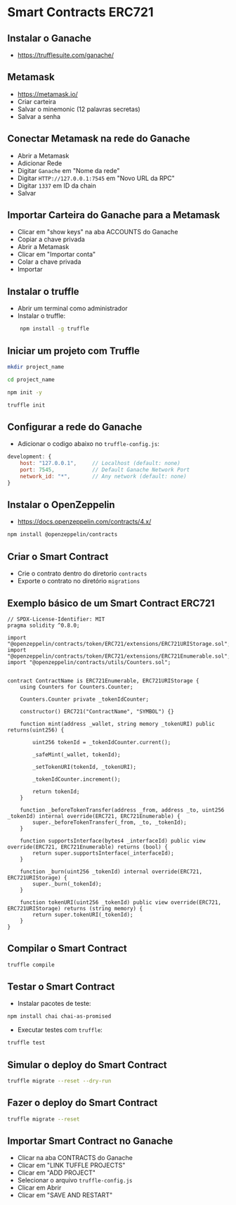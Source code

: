 # Smart Contracts ERC721

## Instalar o Ganache

- https://trufflesuite.com/ganache/

## Metamask

- https://metamask.io/
- Criar carteira
- Salvar o minemonic (12 palavras secretas)
- Salvar a senha

## Conectar Metamask na rede do Ganache

- Abrir a Metamask
- Adicionar Rede
- Digitar `Ganache` em "Nome da rede"
- Digitar `HTTP://127.0.0.1:7545` em "Novo URL da RPC"
- Digitar `1337` em ID da chain
- Salvar

## Importar Carteira do Ganache para a Metamask

- Clicar em "show keys" na aba ACCOUNTS do Ganache
- Copiar a chave privada
- Abrir a Metamask
- Clicar em "Importar conta"
- Colar a chave privada
- Importar

## Instalar o truffle

- Abrir um terminal como administrador
- Instalar o truffle:

```bash
    npm install -g truffle
```

## Iniciar um projeto com Truffle

```bash
mkdir project_name

cd project_name

npm init -y

truffle init
```

## Configurar a rede do Ganache

- Adicionar o codigo abaixo no `truffle-config.js`:

```js
development: {
    host: "127.0.0.1",     // Localhost (default: none)
    port: 7545,            // Default Ganache Network Port
    network_id: "*",       // Any network (default: none)
}
```

## Instalar o OpenZeppelin

- https://docs.openzeppelin.com/contracts/4.x/

```bash
npm install @openzeppelin/contracts
```

## Criar o Smart Contract

- Crie o contrato dentro do diretorio `contracts`
- Exporte o contrato no diretório `migrations`

## Exemplo básico de um Smart Contract ERC721 

```solidity
// SPDX-License-Identifier: MIT
pragma solidity ^0.8.0;

import "@openzeppelin/contracts/token/ERC721/extensions/ERC721URIStorage.sol";
import "@openzeppelin/contracts/token/ERC721/extensions/ERC721Enumerable.sol";
import "@openzeppelin/contracts/utils/Counters.sol";


contract ContractName is ERC721Enumerable, ERC721URIStorage {
    using Counters for Counters.Counter;

    Counters.Counter private _tokenIdCounter;

    constructor() ERC721("ContractName", "SYMBOL") {}

    function mint(address _wallet, string memory _tokenURI) public returns(uint256) {
        
        uint256 tokenId = _tokenIdCounter.current();

        _safeMint(_wallet, tokenId);

        _setTokenURI(tokenId, _tokenURI);

        _tokenIdCounter.increment();

        return tokenId;
    }

    function _beforeTokenTransfer(address _from, address _to, uint256 _tokenId) internal override(ERC721, ERC721Enumerable) {
        super._beforeTokenTransfer(_from, _to, _tokenId);
    }

    function supportsInterface(bytes4 _interfaceId) public view override(ERC721, ERC721Enumerable) returns (bool) {
        return super.supportsInterface(_interfaceId);
    }

    function _burn(uint256 _tokenId) internal override(ERC721, ERC721URIStorage) {
        super._burn(_tokenId);
    }

    function tokenURI(uint256 _tokenId) public view override(ERC721, ERC721URIStorage) returns (string memory) {
        return super.tokenURI(_tokenId);
    }
}
```

## Compilar o Smart Contract

```bash
truffle compile
```
## Testar o Smart Contract

- Instalar pacotes de teste:

```bash
npm install chai chai-as-promised
```

- Executar testes com `truffle`:

```bash
truffle test
```


## Simular o deploy do Smart Contract

```bash
truffle migrate --reset --dry-run
```

## Fazer o deploy do Smart Contract

```bash
truffle migrate --reset
```

## Importar Smart Contract no Ganache

- Clicar na aba CONTRACTS do Ganache
- Clicar em "LINK TUFFLE PROJECTS"
- Clicar em "ADD PROJECT"
- Selecionar o arquivo `truffle-config.js`
- Clicar em Abrir
- Clicar em "SAVE AND RESTART"
